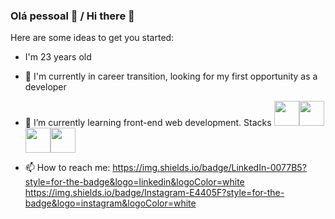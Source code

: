 ### Olá pessoal 👋 / Hi there 👋


Here are some ideas to get you started:
- I'm 23 years old
 
- 🔭 I'm currently in career transition, looking for my first opportunity as a developer

- 🌱 I’m currently learning front-end web development. Stacks <img src="https://cdn.jsdelivr.net/gh/devicons/devicon/icons/javascript/javascript-plain.svg" width="40" height="40"/><img src="https://cdn.jsdelivr.net/gh/devicons/devicon/icons/html5/html5-plain-wordmark.svg" width="40" height="40"/><img src="https://cdn.jsdelivr.net/gh/devicons/devicon/icons/css3/css3-plain-wordmark.svg" width="40" height="40"/><img src="https://cdn.jsdelivr.net/gh/devicons/devicon/icons/git/git-original.svg" width="40" height="40"/>
           
- 📫 How to reach me: <a href="https://www.linkedin.com/in/carlosreiker/" target="_blank">https://img.shields.io/badge/LinkedIn-0077B5?style=for-the-badge&logo=linkedin&logoColor=white</a> <a href="https://www.instagram.com/_careikr/" target="_blank">https://img.shields.io/badge/Instagram-E4405F?style=for-the-badge&logo=instagram&logoColor=white</a>


